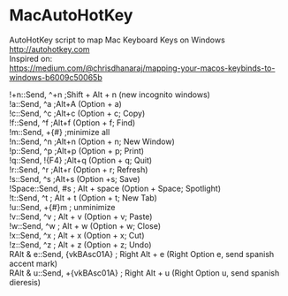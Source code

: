 # MacAutoHotKey
AutoHotKey script to map Mac Keyboard Keys on Windows  
http://autohotkey.com  
Inspired on:  
https://medium.com/@chrisdhanaraj/mapping-your-macos-keybinds-to-windows-b6009c50065b  

!+n::Send, ^+n ;Shift + Alt + n (new incognito windows)  
!a::Send, ^a ;Alt+A (Option + a)  
!c::Send, ^c ;Alt+c (Option + c; Copy)  
!f::Send, ^f ;Alt+f (Option + f; Find)  
!m::Send, +{#} ;minimize all  
!n::Send, ^n ;Alt+n (Option + n; New Window)  
!p::Send, ^p ;Alt+p (Option + p; Print)  
!q::Send, !{F4} ;Alt+q (Option + q; Quit)  
!r::Send, ^r ;Alt+r (Option + r; Refresh)  
!s::Send, ^s ;Alt+s (Option +s; Save)  
!Space::Send, #s ; Alt + space (Option + Space; Spotlight)  
!t::Send, ^t ; Alt + t (Option + t; New Tab)  
!u::Send, +{#}m ; unminimize  
!v::Send, ^v ; Alt + v (Option + v; Paste)  
!w::Send, ^w ; Alt + w (Option + w; Close)  
!x::Send, ^x ; Alt + x (Option + x; Cut)  
!z::Send, ^z ; Alt + z (Option + z; Undo)  
RAlt & e::Send, {vkBAsc01A} ; Right Alt + e (Right Option e, send spanish accent mark)  
RAlt & u::Send, +{vkBAsc01A} ; Right Alt + u (Right Option u, send spanish dieresis)  
